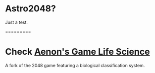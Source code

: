Astro2048?
===============


Just a test.


=========


Check [Aenon's Game Life Science](http://aenon.github.io/life)
===
A fork of the 2048 game featuring a biological classification system.
